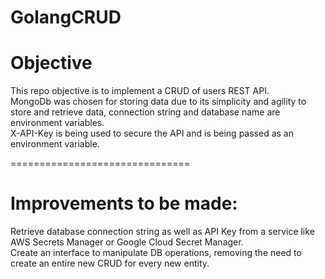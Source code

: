 # GolangCRUD
# Objective
This repo objective is to implement a CRUD of users REST API.<br/>
MongoDb was chosen for storing data due to its simplicity and agility to store and retrieve data, connection string and database name are environment variables.<br/>
X-API-Key is being used to secure the API and is being passed as an environment variable.<br/>

===============================
# Improvements to be made:
Retrieve database connection string as well as API Key from a service like AWS Secrets Manager or Google Cloud Secret Manager.<br/>
Create an interface to manipulate DB operations, removing the need to create an entire new CRUD for every new entity.
